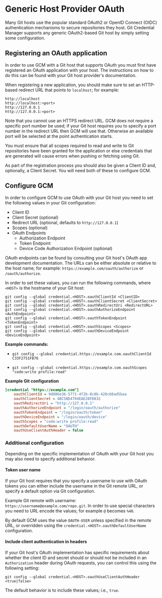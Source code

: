 # Generic Host Provider OAuth

Many Git hosts use the popular standard OAuth2 or OpenID Connect (OIDC)
authentication mechanisms to secure repositories they host.
Git Credential Manager supports any generic OAuth2-based Git host by simply
setting some configuration.

## Registering an OAuth application

In order to use GCM with a Git host that supports OAuth you must first have
registered an OAuth application with your host. The instructions on how to do
this can be found with your Git host provider's documentation.

When registering a new application, you should make sure to set an HTTP-based
redirect URL that points to `localhost`; for example:

```text
http://localhost
http://localhost:<port>
http://127.0.0.1
http://127.0.0.1:<port>
```

Note that you cannot use an HTTPS redirect URL. GCM does not require a specific
port number be used; if your Git host requires you to specify a port number in
the redirect URL then GCM will use that. Otherwise an available port will be
selected at the point authentication starts.

You must ensure that all scopes required to read and write to Git repositories
have been granted for the application or else credentials that are generated
will cause errors when pushing or fetching using Git.

As part of the registration process you should also be given a Client ID and,
optionally, a Client Secret. You will need both of these to configure GCM.

## Configure GCM

In order to configure GCM to use OAuth with your Git host you need to set the
following values in your Git configuration:

- Client ID
- Client Secret (optional)
- Redirect URL (optional, defaults to `http://127.0.0.1`)
- Scopes (optional)
- OAuth Endpoints
  - Authorization Endpoint
  - Token Endpoint
  - Device Code Authorization Endpoint (optional)

OAuth endpoints can be found by consulting your Git host's OAuth app development
documentation. The URLs can be either absolute or relative to the host name;
for example: `https://example.com/oauth/authorize` or `/oauth/authorize`.

In order to set these values, you can run the following commands, where `<HOST>`
is the hostname of your Git host:

```shell
git config --global credential.<HOST>.oauthClientId <ClientID>
git config --global credential.<HOST>.oauthClientSecret <ClientSecret>
git config --global credential.<HOST>.oauthRedirectUri <RedirectURL>
git config --global credential.<HOST>.oauthAuthorizeEndpoint <AuthEndpoint>
git config --global credential.<HOST>.oauthTokenEndpoint <TokenEndpoint>
git config --global credential.<HOST>.oauthScopes <Scopes>
git config --global credential.<HOST>.oauthDeviceEndpoint <DeviceEndpoint>
```

**Example commands:**

- `git config --global credential.https://example.com.oauthClientId C33F2751FB76`

- `git config --global credential.https://example.com.oauthScopes "code:write profile:read"`

**Example Git configuration**

```ini
[credential "https://example.com"]
    oauthClientId = 9d886e36-5771-4f2b-8c8b-420c68ad5baa
    oauthClientSecret = 4BC5BD4704EAE28FD832
    oauthRedirectUri = "http://127.0.0.1"
    oauthAuthorizeEndpoint = "/login/oauth/authorize"
    oauthTokenEndpoint = "/login/oauth/token"
    oauthDeviceEndpoint = "/login/oauth/device"
    oauthScopes = "code:write profile:read"
    oauthDefaultUserName = "OAUTH"
    oauthUseClientAuthHeader = false
```

### Additional configuration

Depending on the specific implementation of OAuth with your Git host you may
also need to specify additional behavior.

#### Token user name

If your Git host requires that you specify a username to use with OAuth tokens
you can either include the username in the Git remote URL, or specify a default
option via Git configuration.

Example Git remote with username: `https://username@example.com/repo.git`.
In order to use special characters you need to URL encode the values; for
example `@` becomes `%40`.

By default GCM uses the value `OAUTH-USER` unless specified in the remote URL,
or overridden using the `credential.<HOST>.oauthDefaultUserName` configuration.

#### Include client authentication in headers

If your Git host's OAuth implementation has specific requirements about whether
the client ID and secret should or should not be included in an `Authorization`
header during OAuth requests, you can control this using the following setting:

```shell
git config --global credential.<HOST>.oauthUseClientAuthHeader <true|false>
```

The default behavior is to include these values; i.e., `true`.
